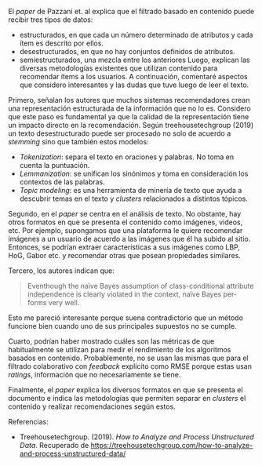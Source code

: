 El *paper* de Pazzani et. al explica que el filtrado basado en contenido puede recibir tres tipos de datos:
* estructurados, en que cada un número determinado de atributos y cada ítem es descrito por ellos. 
* desestructurados, en que no hay conjuntos definidos de atributos. 
* semiestructurados, una mezcla entre los anteriores
Luego, explican las diversas metodologías existentes que utilizan contenido para recomendar ítems a los usuarios. A continuación, comentaré aspectos que considero interesantes y las dudas que tuve luego de leer el texto.

Primero, señalan los autores que muchos sistemas recomendadores crean una representación estructurada de la información que no lo es. Considero que este paso es fundamental ya que la calidad de la representación tiene un impacto directo en la recomendación. Según treehousetechgroup (2019) un texto desestructurado puede ser procesado no solo de acuerdo a *stemming* sino que también estos modelos:
* *Tokenization*: separa el texto en oraciones y palabras. No toma en cuenta la puntuación.
* *Lemmanization*: se unifican los sinónimos y toma en consideración los contextos de las palabras. 
* *Topic modeling*: es una herramienta de minería de texto que ayuda a descubrir temas en el texto y *clusters* relacionados a distintos tópicos.

Segundo, en el *paper* se centra en el análisis de texto. No obstante, hay otros formatos en que se presenta el contenido como imágenes, videos, etc. Por ejemplo, supongamos que una plataforma le quiere recomendar imágenes a un usuario de acuerdo a las imágenes que él ha subido al sitio. Entonces, se podrían extraer características a sus imágenes como LBP, HoG, Gabor etc. y recomendar otras que posean propiedades similares. 


Tercero, los autores indican que:
> Eventhough the naïve Bayes assumption of class-conditional attribute independence is clearly violated in the context, naïve Bayes per-forms very well. 

Esto me pareció interesante porque suena contradictorio que un método funcione bien cuando uno de sus principales supuestos no se cumple. 

Cuarto, podrían haber mostrado cuáles son las métricas de que habitualmente se utilizan para medir el rendimiento de los algoritmos basados en contenido. Probablemente, no se usan las mismas que para el filtrado colaborativo con *feedback* explícito como RMSE porque estas usan *ratings*, información que no necesariamente se tiene. 

Finalmente, el *paper* explica los diversos formatos en que se presenta el documento e indica las metodologías que permiten separar en *clusters* el contenido y realizar recomendaciones según estos. 

Referencias:
* Treehousetechgroup. (2019). *How to Analyze and Process Unstructured Data*. Recuperado de https://treehousetechgroup.com/how-to-analyze-and-process-unstructured-data/
